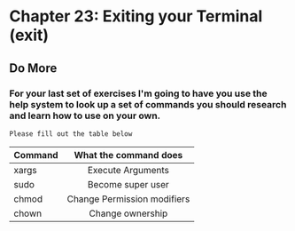 
# Chapter 23: Exiting your Terminal (exit)

## Do More

###  For your last set of exercises I'm going to have you use the help system to look up a set of commands you should research and learn how to use on your own.

    Please fill out the table below
    

| Command  | What the command does                  |
| -------- |:--------------------------------------:|
| xargs    | Execute Arguments                      |
| sudo     | Become super user                      |
| chmod    | Change Permission modifiers            |
| chown    | Change ownership                       |


